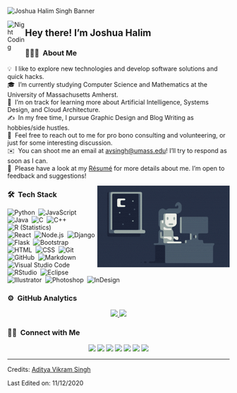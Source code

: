   <p><img src="https://raw.githubusercontent.com/AVS1508/AVS1508/master/assets/Joshua%20Halim%20Singh%20Banner.jpg" alt="Joshua Halim Singh Banner"></p>
<p><img alt="Night Coding" src="./assets/Hand%20Wave.gif" width="40" align="left"></p><h2>Hey there! I’m Joshua Halim</h2><p></p>
<!-- ## 👋 &nbsp;Hey there! I'm Aditya -->
<h3 id="-about-me">👨🏻‍💻 &nbsp;About Me</h3>
<p>💡 &nbsp;I like to explore new technologies and develop software solutions and quick hacks.<br>
🎓 &nbsp;I’m currently studying Computer Science and Mathematics at the University of Massachusetts Amherst.<br>
🌱 &nbsp;I’m on track for learning more about Artificial Intelligence, Systems Design, and Cloud Architecture.<br>
✍️ &nbsp;In my free time, I pursue Graphic Design and Blog Writing as hobbies/side hustles.<br>
💬 &nbsp;Feel free to reach out to me for pro bono consulting and volunteering, or just for some interesting discussion.<br>
✉️ &nbsp;You can shoot me an email at <a href="mailto:avsingh@umass.edu">avsingh@umass.edu</a>! I’ll try to respond as soon as I can.<br>
📄 &nbsp;Please have a look at my <a href="https://www.adityavsingh.com/resume.html">Résumé</a> for more details about me. I’m open to feedback and suggestions!</p>
<img alt="Night Coding" src="https://raw.githubusercontent.com/AVS1508/AVS1508/master/assets/Night-Coding.gif" align="right">
<h3 id="-tech-stack">🛠 &nbsp;Tech Stack</h3>
<p><img src="https://img.shields.io/badge/-Python-05122A?style=flat&amp;logo=python" alt="Python">&nbsp;
<img src="https://img.shields.io/badge/-JavaScript-05122A?style=flat&amp;logo=javascript" alt="JavaScript">&nbsp;
<img src="https://img.shields.io/badge/-Java-05122A?style=flat&amp;logo=Java&amp;logoColor=FFA518" alt="Java">&nbsp;
<img src="https://img.shields.io/badge/-C-05122A?style=flat&amp;logo=C&amp;logoColor=A8B9CC" alt="C">&nbsp;
<img src="https://img.shields.io/badge/-C++-05122A?style=flat&amp;logo=C%2B%2B&amp;logoColor=00599C" alt="C++">&nbsp;
<img src="https://img.shields.io/badge/-R-05122A?style=flat&amp;logo=R&amp;logoColor=276DC3" alt="R (Statistics)"><br>
<img src="https://img.shields.io/badge/-React-05122A?style=flat&amp;logo=react" alt="React">&nbsp;
<img src="https://img.shields.io/badge/-Node.js-05122A?style=flat&amp;logo=node.js" alt="Node.js">&nbsp;
<img src="https://img.shields.io/badge/-Django-05122A?style=flat&amp;logo=django&amp;logoColor=092E20" alt="Django">&nbsp;
<img src="https://img.shields.io/badge/-Flask-05122A?style=flat&amp;logo=flask" alt="Flask">&nbsp;
<img src="https://img.shields.io/badge/-Bootstrap-05122A?style=flat&amp;logo=bootstrap&amp;logoColor=563D7C" alt="Bootstrap"><br>
<img src="https://img.shields.io/badge/-HTML-05122A?style=flat&amp;logo=HTML5" alt="HTML">&nbsp;
<img src="https://img.shields.io/badge/-CSS-05122A?style=flat&amp;logo=CSS3&amp;logoColor=1572B6" alt="CSS">&nbsp;
<img src="https://img.shields.io/badge/-Git-05122A?style=flat&amp;logo=git" alt="Git">&nbsp;
<img src="https://img.shields.io/badge/-GitHub-05122A?style=flat&amp;logo=github" alt="GitHub">&nbsp;
<img src="https://img.shields.io/badge/-Markdown-05122A?style=flat&amp;logo=markdown" alt="Markdown"><br>
<img src="https://img.shields.io/badge/-Visual%20Studio%20Code-05122A?style=flat&amp;logo=visual-studio-code&amp;logoColor=007ACC" alt="Visual Studio Code">&nbsp;
<img src="https://img.shields.io/badge/-RStudio-05122A?style=flat&amp;logo=rstudio" alt="RStudio">&nbsp;
<img src="https://img.shields.io/badge/-Eclipse-05122A?style=flat&amp;logo=eclipse-ide&amp;logoColor=2C2255" alt="Eclipse"><br>
<img src="https://img.shields.io/badge/-Illustrator-05122A?style=flat&amp;logo=adobe-illustrator" alt="Illustrator">&nbsp;
<img src="https://img.shields.io/badge/-Photoshop-05122A?style=flat&amp;logo=adobe-photoshop" alt="Photoshop">&nbsp;
<img src="https://img.shields.io/badge/-InDesign-05122A?style=flat&amp;logo=adobe-indesign" alt="InDesign"></p>
<h3 id="️-github-analytics">⚙️ &nbsp;GitHub Analytics</h3>
<p align="center">
<a href="https://github.com/AVS1508">
  <img height="180em" src="https://github-readme-stats-eight-theta.vercel.app/api?username=AVS1508&amp;show_icons=true&amp;theme=algolia&amp;include_all_commits=true&amp;count_private=true">
  <img height="180em" src="https://github-readme-stats-eight-theta.vercel.app/api/top-langs/?username=AVS1508&amp;layout=compact&amp;langs_count=8&amp;theme=algolia">
</a>
</p>
<h3 id="-connect-with-me">🤝🏻 &nbsp;Connect with Me</h3>
<p align="center">
<a href="https://www.adityavsingh.com"><img src="https://img.shields.io/badge/-adityavsingh.com-3423A6?style=flat&amp;logo=Google-Chrome&amp;logoColor=white"></a>
<a href="https://linkedin.com/in/AVS1508"><img src="https://img.shields.io/badge/-Aditya%20Vikram%20Singh-0077B5?style=flat&amp;logo=Linkedin&amp;logoColor=white"></a>
<a href="mailto:avsingh@umass.edu"><img src="https://img.shields.io/badge/-avsingh@umass.edu-D14836?style=flat&amp;logo=Gmail&amp;logoColor=white"></a>
<a href="https://instagram.com/adityavs_"><img src="https://img.shields.io/badge/-@adityavs__-E4405F?style=flat&amp;logo=Instagram&amp;logoColor=white"></a>
<a href="https://facebook.com/AVS1508"><img src="https://img.shields.io/badge/-@AVS1508-1877F2?style=flat&amp;logo=Facebook&amp;logoColor=white"></a>
<a href="https://www.pinterest.ca/AVS1508"><img src="https://img.shields.io/badge/-@AVS1508-BD081C?style=flat&amp;logo=Pinterest&amp;logoColor=white"></a>
<a href="https://www.behance.net/AVS1508"><img src="https://img.shields.io/badge/-@AVS1508-1769FF?style=flat&amp;logo=Behance&amp;logoColor=white"></a>
</p>
<hr>
<p>Credits: <a href="https://github.com/AVS1508">Aditya Vikram Singh</a></p>
<p>Last Edited on: 11/12/2020</p> 
